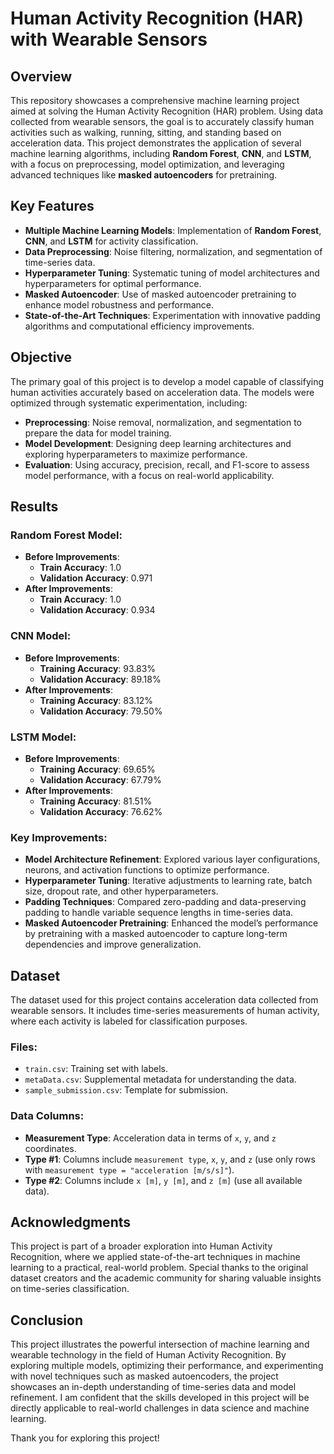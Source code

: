 # Human Activity Recognition (HAR) with Wearable Sensors

## Overview

This repository showcases a comprehensive machine learning project aimed at solving the Human Activity Recognition (HAR) problem. Using data collected from wearable sensors, the goal is to accurately classify human activities such as walking, running, sitting, and standing based on acceleration data. This project demonstrates the application of several machine learning algorithms, including **Random Forest**, **CNN**, and **LSTM**, with a focus on preprocessing, model optimization, and leveraging advanced techniques like **masked autoencoders** for pretraining.

## Key Features

- **Multiple Machine Learning Models**: Implementation of **Random Forest**, **CNN**, and **LSTM** for activity classification.
- **Data Preprocessing**: Noise filtering, normalization, and segmentation of time-series data.
- **Hyperparameter Tuning**: Systematic tuning of model architectures and hyperparameters for optimal performance.
- **Masked Autoencoder**: Use of masked autoencoder pretraining to enhance model robustness and performance.
- **State-of-the-Art Techniques**: Experimentation with innovative padding algorithms and computational efficiency improvements.

## Objective

The primary goal of this project is to develop a model capable of classifying human activities accurately based on acceleration data. The models were optimized through systematic experimentation, including:

- **Preprocessing**: Noise removal, normalization, and segmentation to prepare the data for model training.
- **Model Development**: Designing deep learning architectures and exploring hyperparameters to maximize performance.
- **Evaluation**: Using accuracy, precision, recall, and F1-score to assess model performance, with a focus on real-world applicability.

## Results

### Random Forest Model:
- **Before Improvements**:
  - **Train Accuracy**: 1.0
  - **Validation Accuracy**: 0.971
- **After Improvements**:
  - **Train Accuracy**: 1.0
  - **Validation Accuracy**: 0.934

### CNN Model:
- **Before Improvements**:
  - **Training Accuracy**: 93.83%
  - **Validation Accuracy**: 89.18%
- **After Improvements**:
  - **Training Accuracy**: 83.12%
  - **Validation Accuracy**: 79.50%

### LSTM Model:
- **Before Improvements**:
  - **Training Accuracy**: 69.65%
  - **Validation Accuracy**: 67.79%
- **After Improvements**:
  - **Training Accuracy**: 81.51%
  - **Validation Accuracy**: 76.62%

### Key Improvements:
- **Model Architecture Refinement**: Explored various layer configurations, neurons, and activation functions to optimize performance.
- **Hyperparameter Tuning**: Iterative adjustments to learning rate, batch size, dropout rate, and other hyperparameters.
- **Padding Techniques**: Compared zero-padding and data-preserving padding to handle variable sequence lengths in time-series data.
- **Masked Autoencoder Pretraining**: Enhanced the model’s performance by pretraining with a masked autoencoder to capture long-term dependencies and improve generalization.

## Dataset

The dataset used for this project contains acceleration data collected from wearable sensors. It includes time-series measurements of human activity, where each activity is labeled for classification purposes.

### Files:
- `train.csv`: Training set with labels.
- `metaData.csv`: Supplemental metadata for understanding the data.
- `sample_submission.csv`: Template for submission.

### Data Columns:
- **Measurement Type**: Acceleration data in terms of `x`, `y`, and `z` coordinates.
- **Type #1**: Columns include `measurement type`, `x`, `y`, and `z` (use only rows with `measurement type = "acceleration [m/s/s]"`).
- **Type #2**: Columns include `x [m]`, `y [m]`, and `z [m]` (use all available data).

## Acknowledgments

This project is part of a broader exploration into Human Activity Recognition, where we applied state-of-the-art techniques in machine learning to a practical, real-world problem. Special thanks to the original dataset creators and the academic community for sharing valuable insights on time-series classification.

## Conclusion

This project illustrates the powerful intersection of machine learning and wearable technology in the field of Human Activity Recognition. By exploring multiple models, optimizing their performance, and experimenting with novel techniques such as masked autoencoders, the project showcases an in-depth understanding of time-series data and model refinement. I am confident that the skills developed in this project will be directly applicable to real-world challenges in data science and machine learning.

Thank you for exploring this project!

